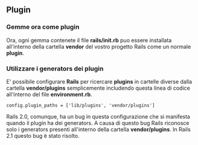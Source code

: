 ## Plugin

### Gemme ora come plugin

Ora, ogni gemma contenete il file **rails/init.rb** puo essere installata all'interno della cartella **vendor** del vostro progetto Rails come un normale **plugin**.

### Utilizzare i generators dei plugin

E' possibile configurare **Rails** per ricercare **plugins** in cartelle diverse dalla cartella **vendor/plugins** semplicemente includendo questa linea di codice all'interno del file **environment.rb**.

	config.plugin_paths = ['lib/plugins', 'vendor/plugins']
	
Rails 2.0, comunque, ha un bug in questa configurazione che si manifesta quando il plugin ha dei generators. A causa di questo bug Rails riconosce solo i generators presenti all'interno della cartella **vendor/plugins**. In Rails 2.1 questo bug è stato risolto.